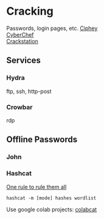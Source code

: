 # Cracking 
Passwords, login pages, etc.
[Ciphey](https://github.com/Ciphey/Ciphey)  
[CyberChef](https://gchq.github.io/CyberChef/)  
[Crackstation](https://crackstation.net/) 

## Services 
### Hydra
ftp, ssh, http-post 
### Crowbar 
rdp  

## Offline Passwords  
### John 

### Hashcat  
[One rule to rule them all](https://github.com/NotSoSecure/password_cracking_rules)  

    hashcat -m [mode] hashes wordlist    
    
Use google colab projects: [colabcat](https://github.com/someshkar/colabcat)  
